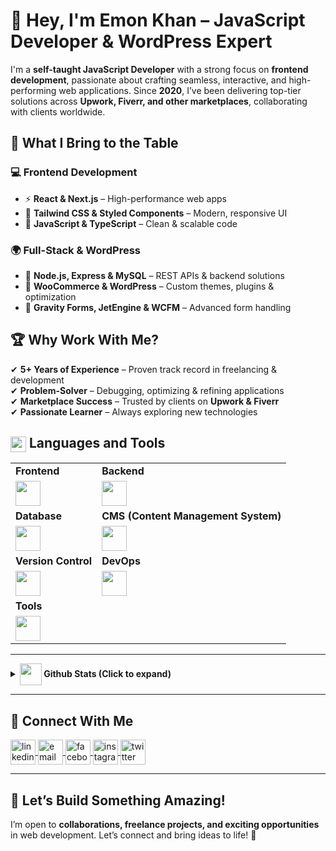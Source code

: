 # 👋 Hey, I'm Emon Khan – JavaScript Developer & WordPress Expert  

I'm a **self-taught JavaScript Developer** with a strong focus on **frontend development**, passionate about crafting seamless, interactive, and high-performing web applications. Since **2020**, I’ve been delivering top-tier solutions across **Upwork, Fiverr, and other marketplaces**, collaborating with clients worldwide.  

## 🚀 What I Bring to the Table

### 💻 **Frontend Development**  
- ⚡ **React & Next.js** – High-performance web apps  
- 🎨 **Tailwind CSS & Styled Components** – Modern, responsive UI  
- 🚀 **JavaScript & TypeScript** – Clean & scalable code  

### 🌍 **Full-Stack & WordPress**  
- 🔗 **Node.js, Express & MySQL** – REST APIs & backend solutions  
- 🛒 **WooCommerce & WordPress** – Custom themes, plugins & optimization  
- 📝 **Gravity Forms, JetEngine & WCFM** – Advanced form handling  

## 🏆 **Why Work With Me?**  
✔ **5+ Years of Experience** – Proven track record in freelancing & development  
✔ **Problem-Solver** – Debugging, optimizing & refining applications  
✔ **Marketplace Success** – Trusted by clients on **Upwork & Fiverr**  
✔ **Passionate Learner** – Always exploring new technologies   



## <img src="https://media2.giphy.com/media/QssGEmpkyEOhBCb7e1/giphy.gif?cid=ecf05e47a0n3gi1bfqntqmob8g9aid1oyj2wr3ds3mg700bl&rid=giphy.gif" align="center" width="25" /> **Languages and Tools**

<div style="width: 100%">
  <table style="width: 100%">
    <tr>
      <td><strong>Frontend</strong></td>
      <td><strong>Backend</strong></td>
    </tr>
    <tr>
      <td>
        <img
          src="https://skillicons.dev/icons?i=react,nextjs,redux,tailwind,bootstrap,js,ts"
          height="40"
        />
      </td>
      <td>
        <img
          src="https://skillicons.dev/icons?i=nodejs,express,graphql,prisma,wordpress"
          height="40"
        />
      </td>
    </tr>
    <tr>
      <td><strong>Database</strong></td>
      <td><strong>CMS (Content Management System)</strong></td>
    </tr>
    <tr>
      <td>
        <img src="https://skillicons.dev/icons?i=mongodb,mysql" height="40" />
      </td>
      <td>
        <img src="https://skillicons.dev/icons?i=wordpress" height="40" />
      </td>
    </tr>
    <tr>
      <td><strong>Version Control</strong></td>
      <td><strong>DevOps</strong></td>
    </tr>
    <tr>
      <td>
        <img
          src="https://skillicons.dev/icons?i=git,github,gitlab"
          height="40"
        />
      </td>
      <td>
        <img src="https://skillicons.dev/icons?i=docker" height="40" />
      </td>
    </tr>
    <tr>
      <td colspan="2"><strong>Tools</strong></td>
    </tr>
    <tr>
      <td colspan="2">
        <img
          src="https://skillicons.dev/icons?i=figma,ps,postman,vscode,discord,vite"
          height="40"
        />
      </td>
    </tr>
  </table>
</div>

<hr />

<details>
  <summary>
    <strong
      ><img
        src="https://media.giphy.com/media/iY8CRBdQXODJSCERIr/giphy.gif"
        align="center"
        width="35"
      />
      Github Stats (Click to expand)</strong
    >
  </summary>
  <br />
  <div align="center">
    <a href="https://github.com/codersemon">
      <img
        height="180em"
        src="https://github-readme-stats.vercel.app/api?username=codersemon&show_icons=true&theme=tokyonight"
        alt="codersemon stats"
      />
      <img
        height="180em"
        src="https://github-readme-stats.vercel.app/api/top-langs?username=codersemon&layout=compact&langs_count=8&theme=tokyonight"
        alt="Top Languages"
      />
    </a>
  </div>
</details>

--- 
## 🤝 **Connect With Me**

<p align="left">
  <a href="https://www.linkedin.com/in/codersemon/" target="blank">
    <img
      align="center"
      src="https://img.icons8.com/color/48/linkedin.png"
      alt="linkedin"
      height="40"
      width="40"
    />
  </a>
  <a href="mailto:contact@emokhan.me" target="blank">
    <img
      align="center"
      src="https://img.icons8.com/color/48/apple-mail.png"
      alt="email"
      height="40"
      width="40"
    />
  </a>
  <a href="https://www.facebook.com/codersemon/" target="blank">
    <img
      align="center"
      src="https://img.icons8.com/?size=40&id=118497&format=png"
      alt="facebook"
      height="40"
      width="40"
    />
  </a>
  <a href="https://www.instagram.com/codersemon/" target="blank">
    <img
      align="center"
      src="https://img.icons8.com/?size=40&id=32323&format=png"
      alt="instagram"
      height="40"
      width="40"
    />
  </a>
  <a href="https://x.com/coders_emon" target="blank">
    <img
      align="center"
      src="https://img.icons8.com/color/48/twitter--v1.png"
      alt="twitter"
      height="40"
      width="40"
    />
  </a>
</p>

--- 

## 🤝 **Let’s Build Something Amazing!**  
I’m open to **collaborations, freelance projects, and exciting opportunities** in web development. Let’s connect and bring ideas to life! 🚀 
